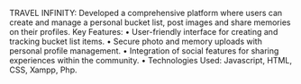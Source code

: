 TRAVEL INFINITY: 
     Developed a comprehensive platform where users can create and manage a personal bucket list, post images and share memories on their profiles. 
Key Features: 
       • User-friendly interface for creating and tracking bucket list items. 
       • Secure photo and memory uploads with personal profile management. 
       • Integration of social features for sharing experiences within the community. 
       • Technologies Used: Javascript, HTML, CSS, Xampp, Php. 
